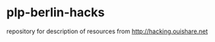 plp-berlin-hacks
================

repository for description of resources from http://hacking.ouishare.net
